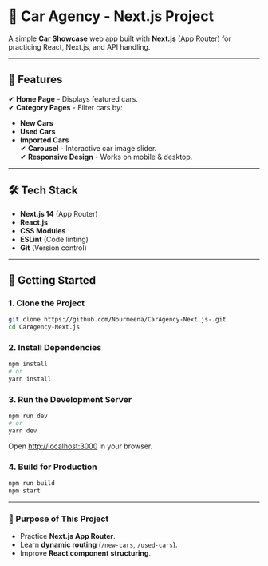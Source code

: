 # **🚗 Car Agency - Next.js Project**  

A simple **Car Showcase** web app built with **Next.js** (App Router) for practicing React, Next.js, and API handling.  

---

## **📌 Features**  
✔ **Home Page** - Displays featured cars.  
✔ **Category Pages** - Filter cars by:  
   - **New Cars**  
   - **Used Cars**  
   - **Imported Cars**  
✔ **Carousel** - Interactive car image slider.  
✔ **Responsive Design** - Works on mobile & desktop.  


---

## **🛠️ Tech Stack**  
- **Next.js 14** (App Router)  
- **React.js**  
- **CSS Modules**  
- **ESLint** (Code linting)  
- **Git** (Version control)  

---

## **🚀 Getting Started**  

### **1. Clone the Project**  
```bash
git clone https://github.com/Nourmeena/CarAgency-Next.js-.git
cd CarAgency-Next.js
```

### **2. Install Dependencies**  
```bash
npm install
# or
yarn install
```

### **3. Run the Development Server**  
```bash
npm run dev
# or
yarn dev
```
Open [http://localhost:3000](http://localhost:3000) in your browser.  

### **4. Build for Production**  
```bash
npm run build
npm start
```

---


### **🎯 Purpose of This Project**  
- Practice **Next.js App Router**.  
- Learn **dynamic routing** (`/new-cars`, `/used-cars`).  
- Improve **React component structuring**.  
